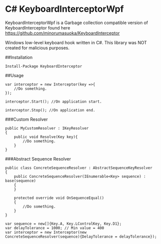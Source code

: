 # C# KeyboardInterceptorWpf

KeyboardInterceptorWpf is a Garbage collection compatible version of KeyboardInterceptor found here https://github.com/minorumasuoka/KeyboardInterceptor

Windows low-level keyboard hook written in C#. This library was NOT created for malicious purposes.

##Installation
```
Install-Package KeyboardInterceptor
```

##Usage
```
var interceptor = new Interceptor(key =>{
	//Do something.
});

interceptor.Start(); //On application start.

interceptor.Stop(); //On application end.
```

###Custom Resolver
```
public MyCustomResolver : IKeyResolver
{
	public void Resolve(Key key){
		//Do something.
	}
}
```

###Abstract Sequence Resolver
```
public class ConcreteSequenceResolver : AbstractSequenceKeyResolver
{
    public ConcreteSequenceResolver(IEnumerable<Key> sequence) : base(sequence)
    {
    }

    protected override void OnSequenceEqual()
    {
        //Do something.
    }
}

var sequence = new[]{Key.A, Key.LControlKey, Key.D1};
var delayTolerance = 1000; // Min value = 400
var interceptor = new Interceptor(new ConcreteSequenceResolver(sequence){DelayTolerance = delayTolerance});
```
